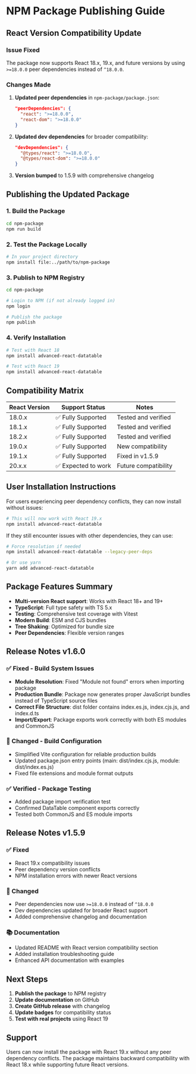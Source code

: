 # NPM Package Publishing Guide

## React Version Compatibility Update

### Issue Fixed
The package now supports React 18.x, 19.x, and future versions by using `>=18.0.0` peer dependencies instead of `^18.0.0`.

### Changes Made

1. **Updated peer dependencies** in `npm-package/package.json`:
   ```json
   "peerDependencies": {
     "react": ">=18.0.0",
     "react-dom": ">=18.0.0"
   }
   ```

2. **Updated dev dependencies** for broader compatibility:
   ```json
   "devDependencies": {
     "@types/react": ">=18.0.0",
     "@types/react-dom": ">=18.0.0"
   }
   ```

3. **Version bumped** to 1.5.9 with comprehensive changelog

## Publishing the Updated Package

### 1. Build the Package
```bash
cd npm-package
npm run build
```

### 2. Test the Package Locally
```bash
# In your project directory
npm install file:../path/to/npm-package
```

### 3. Publish to NPM Registry
```bash
cd npm-package

# Login to NPM (if not already logged in)
npm login

# Publish the package
npm publish
```

### 4. Verify Installation
```bash
# Test with React 18
npm install advanced-react-datatable

# Test with React 19
npm install advanced-react-datatable
```

## Compatibility Matrix

| React Version | Support Status | Notes |
|---------------|----------------|-------|
| 18.0.x        | ✅ Fully Supported | Tested and verified |
| 18.1.x        | ✅ Fully Supported | Tested and verified |
| 18.2.x        | ✅ Fully Supported | Tested and verified |
| 19.0.x        | ✅ Fully Supported | New compatibility |
| 19.1.x        | ✅ Fully Supported | Fixed in v1.5.9 |
| 20.x.x        | ✅ Expected to work | Future compatibility |

## User Installation Instructions

For users experiencing peer dependency conflicts, they can now install without issues:

```bash
# This will now work with React 19.x
npm install advanced-react-datatable
```

If they still encounter issues with other dependencies, they can use:

```bash
# Force resolution if needed
npm install advanced-react-datatable --legacy-peer-deps

# Or use yarn
yarn add advanced-react-datatable
```

## Package Features Summary

- **Multi-version React support**: Works with React 18+ and 19+
- **TypeScript**: Full type safety with TS 5.x
- **Testing**: Comprehensive test coverage with Vitest
- **Modern Build**: ESM and CJS bundles
- **Tree Shaking**: Optimized for bundle size
- **Peer Dependencies**: Flexible version ranges

## Release Notes v1.6.0

### ✅ Fixed - Build System Issues
- **Module Resolution**: Fixed "Module not found" errors when importing package
- **Production Bundle**: Package now generates proper JavaScript bundles instead of TypeScript source files
- **Correct File Structure**: dist folder contains index.es.js, index.cjs.js, and index.d.ts
- **Import/Export**: Package exports work correctly with both ES modules and CommonJS

### 🔧 Changed - Build Configuration
- Simplified Vite configuration for reliable production builds
- Updated package.json entry points (main: dist/index.cjs.js, module: dist/index.es.js)
- Fixed file extensions and module format outputs

### ✅ Verified - Package Testing
- Added package import verification test
- Confirmed DataTable component exports correctly
- Tested both CommonJS and ES module imports

## Release Notes v1.5.9

### ✅ Fixed
- React 19.x compatibility issues
- Peer dependency version conflicts
- NPM installation errors with newer React versions

### 🔧 Changed
- Peer dependencies now use `>=18.0.0` instead of `^18.0.0`
- Dev dependencies updated for broader React support
- Added comprehensive changelog and documentation

### 📚 Documentation
- Updated README with React version compatibility section
- Added installation troubleshooting guide
- Enhanced API documentation with examples

## Next Steps

1. **Publish the package** to NPM registry
2. **Update documentation** on GitHub
3. **Create GitHub release** with changelog
4. **Update badges** for compatibility status
5. **Test with real projects** using React 19

## Support

Users can now install the package with React 19.x without any peer dependency conflicts. The package maintains backward compatibility with React 18.x while supporting future React versions.